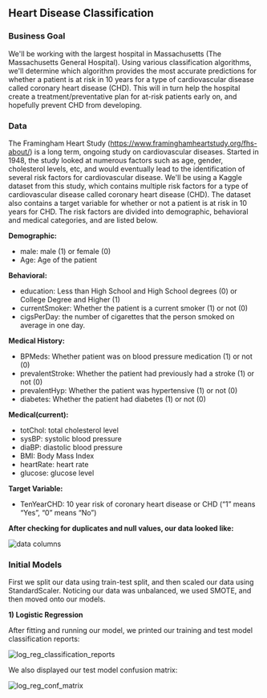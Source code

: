 ## Heart Disease Classification ##


### Business Goal ###

We'll be working with the largest hospital in Massachusetts (The Massachusetts General Hospital). Using various classification algorithms, we'll determine which algorithm provides the most accurate predictions for whether a patient is at risk in 10 years for a type of cardiovascular disease called coronary heart disease (CHD). This will in turn help the hospital create a treatment/preventative plan for at-risk patients early on, and hopefully prevent CHD from developing.

### Data ###
The Framingham Heart Study (https://www.framinghamheartstudy.org/fhs-about/) is a long term, ongoing study on cardiovascular diseases. Started in 1948, the study looked at numerous factors such as age, gender, cholesterol levels, etc, and would eventually lead to the identification of several risk factors for cardiovascular disease. We'll be using a Kaggle dataset from this study, which contains multiple risk factors for a type of cardiovascular disease called coronary heart disease (CHD). The dataset also contains a target variable for whether or not a patient is at risk in 10 years for CHD. The risk factors are divided into demographic, behavioral and medical categories, and are listed below.

**Demographic:**
* male: male (1) or female (0)
* Age: Age of the patient
  
**Behavioral:**
* education: Less than High School and High School degrees (0) or College Degree and Higher (1)
* currentSmoker: Whether the patient is a current smoker (1) or not (0)
* cigsPerDay: the number of cigarettes that the person smoked on average in one day. 

**Medical History:**
* BPMeds: Whether patient was on blood pressure medication (1) or not (0)
* prevalentStroke: Whether the patient had previously had a stroke (1) or not (0)
* prevalentHyp: Whether the patient was hypertensive (1) or not (0)
* diabetes: Whether the patient had diabetes (1) or not (0)
  
**Medical(current):**
* totChol: total cholesterol level
* sysBP: systolic blood pressure
* diaBP: diastolic blood pressure
* BMI: Body Mass Index
* heartRate: heart rate
* glucose: glucose level
  
**Target Variable:**
* TenYearCHD: 10 year risk of coronary heart disease or CHD (“1” means “Yes”, “0” means “No”)



**After checking for duplicates and null values, our data looked like:**

![data columns](https://user-images.githubusercontent.com/45251340/202008954-5c6a410f-0165-47a5-92df-089bc46ebce6.JPG)


### Initial Models ###

First we split our data using train-test split, and then scaled our data using StandardScaler. Noticing our data was unbalanced, we used SMOTE, and then moved onto our models.

**1) Logistic Regression**

After fitting and running our model, we printed our training and test model classification reports: 

![log_reg_classification_reports](https://user-images.githubusercontent.com/45251340/202010680-dbae2d3c-c763-4266-a979-6ca6bbb44395.JPG)

We also displayed our test model confusion matrix:


![log_reg_conf_matrix](https://user-images.githubusercontent.com/45251340/202011008-09b88b92-063a-4228-bbc6-0e292fc5d8c3.JPG)
